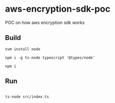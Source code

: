 # aws-encryption-sdk-poc

POC on how aws encryption sdk works

## Build

```
nvm install node

npm i -g ts-node typescript '@types/node'

npm i
```

## Run

```

ts-node src/index.ts    

```